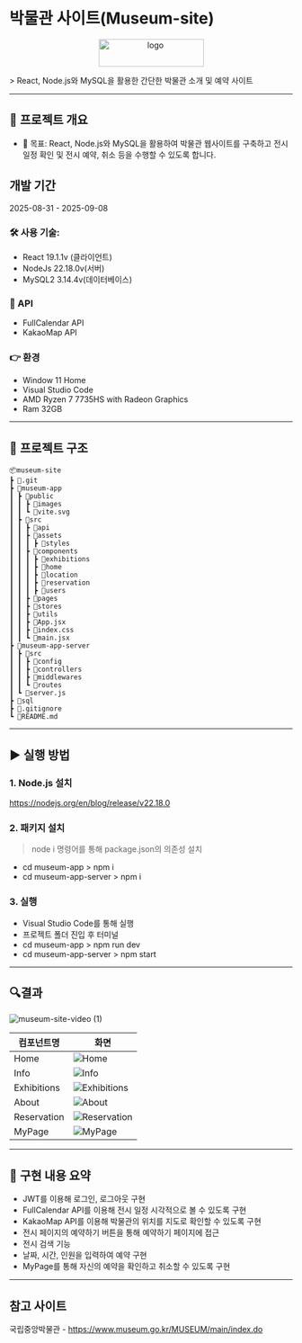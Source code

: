 # 박물관 사이트(Museum-site)
<p align="center">
<img width="187" height="49" alt="logo" src="https://github.com/user-attachments/assets/c69a166d-ce0e-4040-a376-5b99e79b11cf"/>
</p>
> React, Node.js와 MySQL을 활용한 간단한 박물관 소개 및 예약 사이트


---

## 📝 프로젝트 개요
- 📌 목표:
React, Node.js와 MySQL을 활용하여 박물관 웹사이트를 구축하고 전시 일정 확인 및 전시 예약, 취소 등을 수행할 수 있도록 합니다.
## 개발 기간
2025-08-31 - 2025-09-08
### 🛠️ **사용 기술**:
- React 19.1.1v (클라이언트)
- NodeJs 22.18.0v(서버)
- MySQL2 3.14.4v(데이터베이스)
### 📎 API
- FullCalendar API
- KakaoMap API
### 👉 **환경**
- Window 11 Home
- Visual Studio Code
- AMD Ryzen 7 7735HS with Radeon Graphics
- Ram 32GB

---

## 📁 프로젝트 구조
```
📦museum-site
┣ 📂.git
┣ 📂museum-app
┃ ┣ 📂public
┃ ┃ ┣ 📂images
┃ ┃ ┗ 📜vite.svg
┃ ┣ 📂src
┃ ┃ ┣ 📂api
┃ ┃ ┣ 📂assets
┃ ┃ ┃ ┣ 📂styles
┃ ┃ ┣ 📂components
┃ ┃ ┃ ┣ 📂exhibitions
┃ ┃ ┃ ┣ 📂home
┃ ┃ ┃ ┣ 📂location
┃ ┃ ┃ ┣ 📂reservation
┃ ┃ ┃ ┣ 📂users
┃ ┃ ┣ 📂pages
┃ ┃ ┣ 📂stores
┃ ┃ ┣ 📂utils
┃ ┃ ┣ 📜App.jsx
┃ ┃ ┣ 📜index.css
┃ ┃ ┗ 📜main.jsx
┣ 📂museum-app-server
┃ ┣ 📂src
┃ ┃ ┣ 📂config
┃ ┃ ┣ 📂controllers
┃ ┃ ┣ 📂middlewares
┃ ┃ ┗ 📂routes
┃ ┗ 📜server.js
┣ 📂sql
┣ 📜.gitignore
┗ 📜README.md
```


---
## ▶ 실행 방법

### 1. Node.js 설치
https://nodejs.org/en/blog/release/v22.18.0


### 2. 패키지 설치
> node i 명령어를 통해 package.json의 의존성 설치
- cd museum-app > npm i
- cd museum-app-server > npm i

### 3. 실행
- Visual Studio Code를 통해 실행
- 프로젝트 폴더 진입 후 터미널
- cd museum-app > npm run dev
- cd museum-app-server > npm start

---

## 🔍결과
![museum-site-video (1)](https://github.com/user-attachments/assets/5a14251f-34ba-4bd2-b2a5-f7f4c131f322)



|       컴포넌트명       | 화면          |
| ------------------ | -------------- |
| Home | ![Home](https://github.com/user-attachments/assets/a6188f38-2d39-442d-b328-7c3efdd6e14a)   |
| Info |  ![Info](https://github.com/user-attachments/assets/c909353a-d727-4be3-bdfb-5bb28a0bfa76)|
| Exhibitions| ![Exhibitions](https://github.com/user-attachments/assets/abea00d6-6960-459d-9536-735b883dcd69)|
|About| ![About](https://github.com/user-attachments/assets/5eb0d1e2-88e7-4bd5-a9e7-9583d6531818)|
|Reservation| ![Reservation](https://github.com/user-attachments/assets/0881a295-e8e7-4ba3-9705-8d4f44ad6cdb)|
|MyPage|![MyPage](https://github.com/user-attachments/assets/58f4ba91-625d-44c9-b14b-f83e38b0506d) |


---
## 🧩 구현 내용 요약
- JWT를 이용해 로그인, 로그아웃 구현
- FullCalendar API를 이용해 전시 일정 시각적으로 볼 수 있도록 구현
- KakaoMap API를 이용해 박물관의 위치를 지도로 확인할 수 있도록 구현
- 전시 페이지의 예약하기 버튼을 통해 예약하기 페이지에 접근
- 전시 검색 기능
- 날짜, 시간, 인원을 입력하여 예약 구현
- MyPage를 통해 자신의 예약을 확인하고 취소할 수 있도록 구현
---
## 참고 사이트
국립중앙박물관 - https://www.museum.go.kr/MUSEUM/main/index.do


